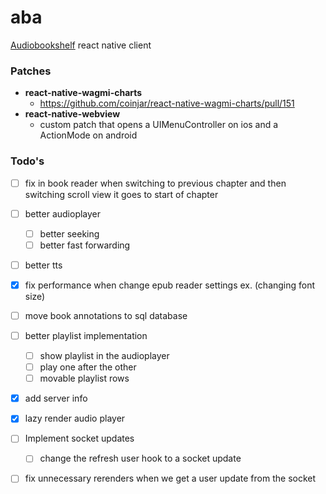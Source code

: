 # aba
[Audiobookshelf](https://github.com/advplyr/audiobookshelf) react native client


### Patches
- **react-native-wagmi-charts**
    - https://github.com/coinjar/react-native-wagmi-charts/pull/151
- **react-native-webview**
    - custom patch that opens a UIMenuController on ios and a ActionMode on android

### Todo's
- [ ] fix in book reader when switching to previous chapter and then switching scroll view it goes to start of chapter

- [ ] better audioplayer
    - [ ] better seeking
    - [ ] better fast forwarding

- [ ] better tts

- [x] fix performance when change epub reader settings ex. (changing font size)
- [ ] move book annotations to sql database

- [ ] better playlist implementation
    - [ ] show playlist in the audioplayer
    - [ ] play one after the other
    - [ ] movable playlist rows

- [x] add server info
- [x] lazy render audio player

- [ ] Implement socket updates
    - [ ]  change the refresh user hook to a socket update

- [ ] fix unnecessary rerenders when we get a user update from the socket


